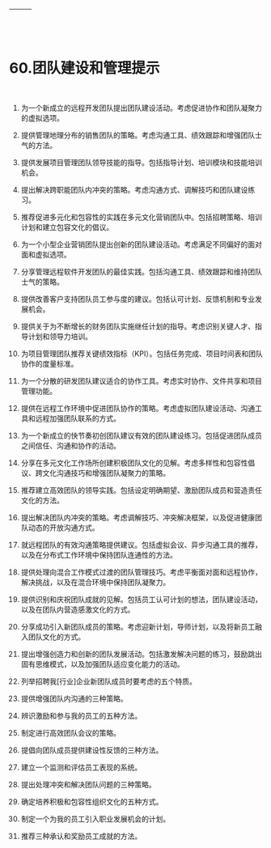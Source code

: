 | ![image](img/chapter_title_corner_decoration_left.png) |  | ![image](img/chapter_title_corner_decoration_right.png) |
| --- | --- | --- |

![image](img/chapter_title_above.png)

# 60.团队建设和管理提示

![image](img/chapter_title_below.png)

1.  为一个新成立的远程开发团队提出团队建设活动。考虑促进协作和团队凝聚力的虚拟选项。

1.  提供管理地理分布的销售团队的策略。考虑沟通工具、绩效跟踪和增强团队士气的方法。

1.  提供发展项目管理团队领导技能的指导。包括指导计划、培训模块和技能培训机会。

1.  提出解决跨职能团队内冲突的策略。考虑沟通方式、调解技巧和团队建设练习。

1.  推荐促进多元化和包容性的实践在多元文化营销团队中。包括招聘策略、培训计划和建立包容文化的倡议。

1.  为一个小型企业营销团队提出创新的团队建设活动。考虑满足不同偏好的面对面和虚拟选项。

1.  分享管理远程软件开发团队的最佳实践。包括沟通工具、绩效跟踪和维持团队士气的策略。

1.  提供改善客户支持团队员工参与度的建议。包括认可计划、反馈机制和专业发展机会。

1.  提供关于为不断增长的财务团队实施继任计划的指导。考虑识别关键人才、指导计划和领导力培训。

1.  为项目管理团队推荐关键绩效指标（KPI）。包括任务完成、项目时间表和团队协作的度量标准。

1.  为一个分散的研发团队建议适合的协作工具。考虑实时协作、文件共享和项目管理功能。

1.  提供在远程工作环境中促进团队协作的策略。考虑虚拟团队建设活动、沟通工具和远程加强团队联系的方式。

1.  为一个新成立的快节奏初创团队建议有效的团队建设练习。包括促进团队成员之间信任、沟通和协作的活动。

1.  分享在多元文化工作场所创建积极团队文化的见解。考虑多样性和包容性倡议、跨文化沟通技巧和增强团队凝聚力的策略。

1.  推荐建立高效团队的领导实践。包括设定明确期望、激励团队成员和营造责任文化的方法。

1.  提出解决团队内冲突的策略。考虑调解技巧、冲突解决框架，以及促进健康团队动态的开放沟通方式。

1.  就远程团队的有效沟通策略提供建议。包括虚拟会议、异步沟通工具的推荐，以及在分布式工作环境中保持团队连通性的方法。

1.  提供处理向混合工作模式过渡的团队管理技巧。考虑平衡面对面和远程协作，解决挑战，以及在混合环境中保持团队凝聚力。

1.  提供识别和庆祝团队成就的见解。包括员工认可计划的想法，团队建设活动，以及在团队内营造感激文化的方式。

1.  分享成功引入新团队成员的策略。考虑迎新计划，导师计划，以及将新员工融入团队文化的方式。

1.  提出增强创造力和创新的团队发展活动。包括激发解决问题的练习，鼓励跳出固有思维模式，以及加强团队适应变化能力的活动。

1.  列举招聘我[行业]企业新团队成员时要考虑的五个特质。

1.  提供增强团队内沟通的三种策略。

1.  辨识激励和参与我的员工的五种方法。

1.  制定进行高效团队会议的策略。

1.  提倡向团队成员提供建设性反馈的三种方法。

1.  建立一个监测和评估员工表现的系统。

1.  提出处理冲突和解决团队问题的三种策略。

1.  确定培养积极和包容性组织文化的五种方式。

1.  制定一个为我的员工引入职业发展机会的计划。

1.  推荐三种承认和奖励员工成就的方法。
